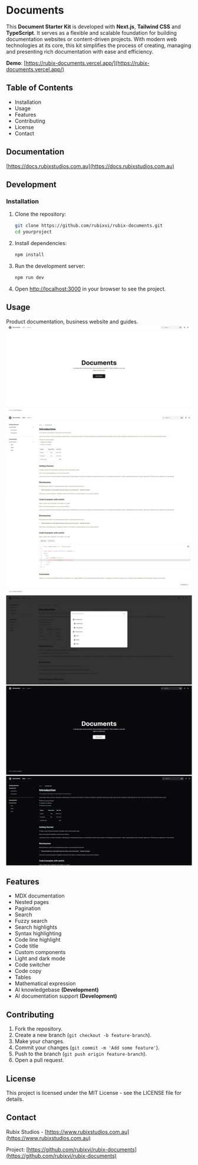 # Documents

This **Document Starter Kit** is developed with **Next.js**, **Tailwind CSS** and **TypeScript**. It serves as a flexible and scalable foundation for building documentation websites or content-driven projects. With modern web technologies at its core, this kit simplifies the process of creating, managing and presenting rich documentation with ease and efficiency.

**Demo**: [https://rubix-documents.vercel.app/](https://rubix-documents.vercel.app/)

## Table of Contents

- Installation
- Usage
- Features
- Contributing
- License
- Contact

## Documentation

[https://docs.rubixstudios.com.au](https://docs.rubixstudios.com.au)

## Development

### Installation

1. Clone the repository:

    ```bash
    git clone https://github.com/rubixvi/rubix-documents.git
    cd yourproject
    ```

2. Install dependencies:

    ```bash
    npm install
    ```

3. Run the development server:

    ```bash
    npm run dev
    ```

4. Open [http://localhost:3000](http://localhost:3000) in your browser to see the project.

## Usage

Product documentation, business website and guides.
![Main Screen](./public/screens/screen-1.png)
![Document Screen](./public/screens/screen-2.png)
![Document Footer](./public/screens/screen-3.png)
![Document Search](./public/screens/screen-4.png)
![Main Dark Screen](./public/screens/screen-5.png)
![Document Dark Screen](./public/screens/screen-6.png)

## Features

- MDX documentation
- Nested pages
- Pagination
- Search
- Fuzzy search
- Search highlights
- Syntax highlighting
- Code line highlight
- Code title
- Custom components
- Light and dark mode
- Code switcher
- Code copy
- Tables
- Mathematical expression
- AI knowledgebase **(Development)**
- AI documentation support **(Development)**

## Contributing

1. Fork the repository.
2. Create a new branch (`git checkout -b feature-branch`).
3. Make your changes.
4. Commit your changes (`git commit -m 'Add some feature'`).
5. Push to the branch (`git push origin feature-branch`).
6. Open a pull request.

## License

This project is licensed under the MIT License - see the LICENSE file for details.

## Contact

Rubix Studios - [https://www.rubixstudios.com.au](https://www.rubixstudios.com.au)

Project: [https://github.com/rubixvi/rubix-documents](https://github.com/rubixvi/rubix-documents)
